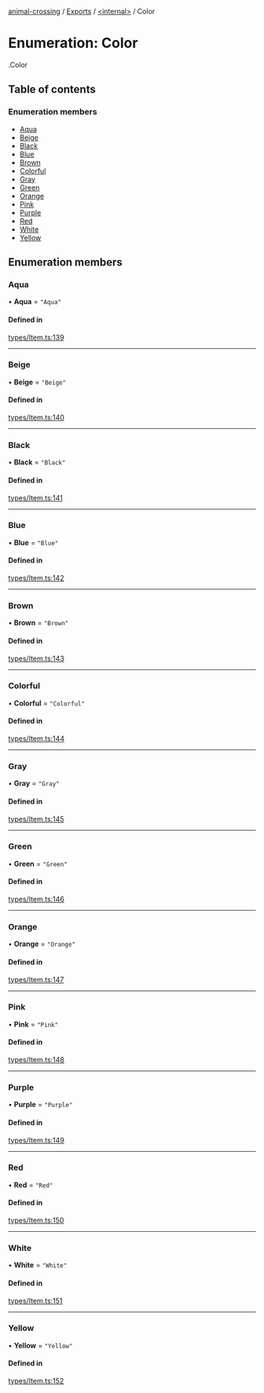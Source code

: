 [animal-crossing](../README.md) / [Exports](../modules.md) / [<internal\>](../modules/internal_.md) / Color

# Enumeration: Color

[<internal>](../modules/internal_.md).Color

## Table of contents

### Enumeration members

- [Aqua](internal_.Color-1.md#aqua)
- [Beige](internal_.Color-1.md#beige)
- [Black](internal_.Color-1.md#black)
- [Blue](internal_.Color-1.md#blue)
- [Brown](internal_.Color-1.md#brown)
- [Colorful](internal_.Color-1.md#colorful)
- [Gray](internal_.Color-1.md#gray)
- [Green](internal_.Color-1.md#green)
- [Orange](internal_.Color-1.md#orange)
- [Pink](internal_.Color-1.md#pink)
- [Purple](internal_.Color-1.md#purple)
- [Red](internal_.Color-1.md#red)
- [White](internal_.Color-1.md#white)
- [Yellow](internal_.Color-1.md#yellow)

## Enumeration members

### Aqua

• **Aqua** = `"Aqua"`

#### Defined in

[types/Item.ts:139](https://github.com/Norviah/animal-crossing/blob/4d5e5b0/module/types/Item.ts#L139)

___

### Beige

• **Beige** = `"Beige"`

#### Defined in

[types/Item.ts:140](https://github.com/Norviah/animal-crossing/blob/4d5e5b0/module/types/Item.ts#L140)

___

### Black

• **Black** = `"Black"`

#### Defined in

[types/Item.ts:141](https://github.com/Norviah/animal-crossing/blob/4d5e5b0/module/types/Item.ts#L141)

___

### Blue

• **Blue** = `"Blue"`

#### Defined in

[types/Item.ts:142](https://github.com/Norviah/animal-crossing/blob/4d5e5b0/module/types/Item.ts#L142)

___

### Brown

• **Brown** = `"Brown"`

#### Defined in

[types/Item.ts:143](https://github.com/Norviah/animal-crossing/blob/4d5e5b0/module/types/Item.ts#L143)

___

### Colorful

• **Colorful** = `"Colorful"`

#### Defined in

[types/Item.ts:144](https://github.com/Norviah/animal-crossing/blob/4d5e5b0/module/types/Item.ts#L144)

___

### Gray

• **Gray** = `"Gray"`

#### Defined in

[types/Item.ts:145](https://github.com/Norviah/animal-crossing/blob/4d5e5b0/module/types/Item.ts#L145)

___

### Green

• **Green** = `"Green"`

#### Defined in

[types/Item.ts:146](https://github.com/Norviah/animal-crossing/blob/4d5e5b0/module/types/Item.ts#L146)

___

### Orange

• **Orange** = `"Orange"`

#### Defined in

[types/Item.ts:147](https://github.com/Norviah/animal-crossing/blob/4d5e5b0/module/types/Item.ts#L147)

___

### Pink

• **Pink** = `"Pink"`

#### Defined in

[types/Item.ts:148](https://github.com/Norviah/animal-crossing/blob/4d5e5b0/module/types/Item.ts#L148)

___

### Purple

• **Purple** = `"Purple"`

#### Defined in

[types/Item.ts:149](https://github.com/Norviah/animal-crossing/blob/4d5e5b0/module/types/Item.ts#L149)

___

### Red

• **Red** = `"Red"`

#### Defined in

[types/Item.ts:150](https://github.com/Norviah/animal-crossing/blob/4d5e5b0/module/types/Item.ts#L150)

___

### White

• **White** = `"White"`

#### Defined in

[types/Item.ts:151](https://github.com/Norviah/animal-crossing/blob/4d5e5b0/module/types/Item.ts#L151)

___

### Yellow

• **Yellow** = `"Yellow"`

#### Defined in

[types/Item.ts:152](https://github.com/Norviah/animal-crossing/blob/4d5e5b0/module/types/Item.ts#L152)
